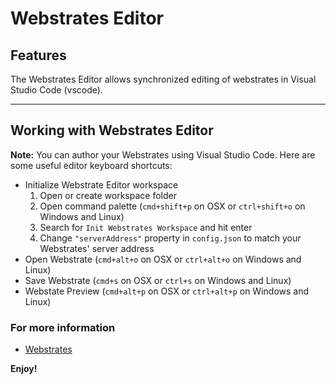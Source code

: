 # Webstrates Editor

## Features

The Webstrates Editor allows synchronized editing of webstrates in Visual Studio Code (vscode).

-----------------------------------------------------------------------------------------------------------

## Working with Webstrates Editor

**Note:** You can author your Webstrates using Visual Studio Code.  Here are some useful editor keyboard shortcuts:

* Initialize Webstrate Editor workspace
  1. Open or create workspace folder
  2. Open command palette (`cmd+shift+p` on OSX or `ctrl+shift+o` on Windows and Linux)
  3. Search for `Init Webstrates Workspace` and hit enter
  4. Change `"serverAddress"` property in `config.json` to match your Webstrates' server address
* Open Webstrate (`cmd+alt+o` on OSX or `ctrl+alt+o` on Windows and Linux)
* Save Webstrate (`cmd+s` on OSX or `ctrl+s` on Windows and Linux)
* Webstate Preview (`cmd+alt+p` on OSX or `ctrl+alt+p` on Windows and Linux) 


### For more information

* [Webstrates](http://www.webstrates.net)

**Enjoy!**